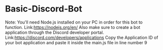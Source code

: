 # Basic-Discord-Bot
Note: You'll need Node.js installed on your PC in order for this bot to function. 
Link:https://nodejs.org/en/
Also make sure to create a bot application through the Discord developer portal.
Link:https://discord.com/developers/applications
Copy the Application ID of your bot application and paste it inside the main.js file in line number 9 
